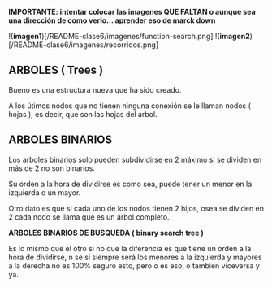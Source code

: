 **IMPORTANTE: intentar colocar las imagenes QUE FALTAN o aunque sea una dirección de como verlo... aprender eso de marck down**

!(**imagen1**)[/README-clase6/imagenes/function-search.png]
!(**imagen2**)[/README-clase6/imagenes/recorridos.png]

##  ARBOLES ( Trees )

Bueno es una estructura nueva que ha sido creado.

A los útimos nodos que no tienen ninguna conexión se le llaman nodos ( hojas ), es  decir, que son las hojas del arbol.


## ARBOLES BINARIOS 

Los arboles binarios solo pueden subdividirse en 2 máximo si se dividen en más de 2 no son binarios.

Su orden a la hora de dividirse es como sea, puede tener un menor en la izquierda o un mayor.

Otro dato es que si cada uno de los nodos tienen 2 hijos, osea se dividen en 2 cada nodo se llama que es un árbol completo.

**ARBOLES BINARIOS DE BUSQUEDA ( binary search tree )**

Es lo mismo que el otro si no que la diferencia es que tiene un orden a la hora de dividirse, n se si siempre será los menores a la izquierda y mayores a la derecha no es 100% seguro esto, pero o es eso, o tambien viceversa y ya.

